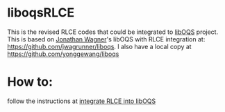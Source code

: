 # liboqsRLCE
This is the revised RLCE codes that could be integrated to [libOQS](https://github.com/open-quantum-safe/liboqs) project. This is based 
on [Jonathan Wagner](https://github.com/jwagrunner)'s libOQS with RLCE integration at: <https://github.com/jwagrunner/liboqs>. I also have a local copy at <https://github.com/yonggewang/liboqs>

# How to: 
follow the instructions at [integrate RLCE into libOQS](https://github.com/yonggewang/RLCE/blob/master/liboqsRLCE/RLCEinOpenSSL.pdf)
